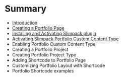 # Summary

* [Introduction](README.md)
* [Creating a Portfolio Page](creating-a-portfolio-page.md)
* [Installing and Activating Slimpack plugin](installing-and-activating-slimpack-plugin.md)
* [Activating Slimpack Portfolio Custom Content Type](activating-slimpack-portfolio-custom-content-type.md)
* Enabling Portfolio Custom Content Type
* Creating a Portfolio Project
* Creating Portfolio Project Type
* Adding Shortcode to Portfolio Page
* Customizing Portfolio Layout with Shortcode
* Portfolio Shortcode examples

